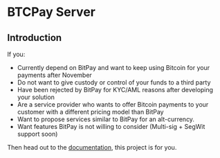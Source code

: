 # BTCPay Server

## Introduction 

If you:

* Currently depend on BitPay and want to keep using Bitcoin for your payments after November
* Do not want to give custody or control of your funds to a third party
* Have been rejected by BitPay for KYC/AML reasons after developing your solution
* Are a service provider who wants to offer Bitcoin payments to your customer with a different pricing model than BitPay
* Want to propose services similar to BitPay for an alt-currency.
* Want features BitPay is not willing to consider (Multi-sig + SegWit support soon)

Then head out to the [documentation](https://github.com/btcpayserver/btcpayserver-doc), this project is for you.
